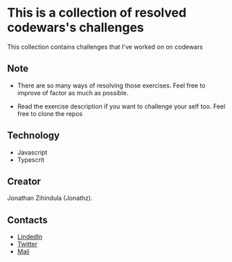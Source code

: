 # This is a collection of resolved codewars's challenges

This collection contains challenges that I've worked on on codewars

## Note

- There are so many ways of resolving those exercises. Feel free to improve of factor as much as possible.

- Read the exercise description if you want to challenge your self too.
  Feel free to clone the repos

## Technology

- Javascript
- Typescrit

## Creator

Jonathan Zihindula (Jonathz).

## Contacts

- [LindedIn](https://www.linkedin.com/in/jonathan-z-0a40ab209/)
- [Twitter](https://twitter.com/JonathanZihind4)
- [Mail](mailto:jonathanzihindula95@gmail.com)

